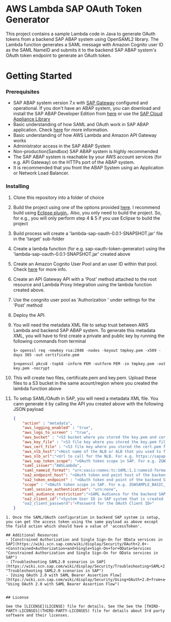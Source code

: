 # AWS Lambda SAP OAuth Token Generator

This project contains a sample Lambda code in Java to generate OAuth tokens from a backend SAP ABAP system using OpenSAML2 library. The Lambda function generates a SAML message with Amazon Cognito user ID as the SAML NameID and submits it to the backend SAP ABAP system's OAuth token endpoint to generate an OAuth token.

# Getting Started

### Prerequisites
- SAP ABAP system version 7.x with [SAP Gateway](https://www.sap.com/community/topic/gateway.html "SAP Gateway") configured and operational. If you don't have an ABAP system, you can download and install the SAP ABAP Developer Edition from [here](https://store.sap.com/sap/cpa/ui/resources/store/html/SolutionDetails.html?pid=0000014493&catID=&pcntry=DE&sap-language=EN&_cp_id=id-1477346420741-0.  "here") or use the [SAP Cloud Appliance Library](https://cal.sap.com/ "SAP Cloud Appliance Library")
- Basic understanding of how SAML and OAuth work in SAP ABAP application. Check [here](https://wiki.scn.sap.com/wiki/display/Security/Using+OAuth+2.0+from+a+Web+Application+with+SAML+Bearer+Assertion+Flow#UsingOAuth2.0fromaWebApplicationwithSAMLBearerAssertionFlow-ConfigurationGuideforthisscenario "here") for more information.
- Basic understanding of how AWS Lambda and Amazon API Gateway works
- Administrator access in the SAP ABAP System
- Non-production(Sandbox) SAP ABAP system is highly recommended
- The SAP ABAP system is reachable by your AWS account services (for e.g. API Gateway) on the HTTPs port of the ABAP system.
- It is recommended that you front the ABAP System using an Application or Network Load Balancer.


### Installing

1. Clone this repository into a folder of choice
1. Build the project using one of the options provided [here](https://docs.aws.amazon.com/lambda/latest/dg/lambda-java-how-to-create-deployment-package.html "here"). I recommend build using [Eclipse plugin.](https://docs.aws.amazon.com/lambda/latest/dg/java-create-jar-pkg-maven-and-eclipse.html "Eclipse plugin."). Also, you only need to build the project. So, for e.g., you will only perform step 4 & 5 if you use Eclipse to build the project
1. Build process will create a 'lambda-sap-oauth-0.0.1-SNAPSHOT.jar' file in the 'target' sub-folder
1. Create a lambda function (for e.g. sap-oauth-token-generator) using the 'lambda-sap-oauth-0.0.1-SNAPSHOT.jar' created above
1. Create an Amazon Cognito User Pool and an user ID within that pool. Check [here](https://docs.aws.amazon.com/cognito/latest/developerguide/cognito-user-identity-pools.html "here") for more info.
1. Create an API Gateway API with a 'Post' method attached to the root resource and Lambda Proxy Integration using the lambda function created above.
1. Use the congnito user pool as 'Authorization ' under settings for the 'Post' method
1. Deploy the API.
1. You will need the metadata XML file to setup trust between AWS Lambda and backend SAP ABAP system. To generate this metadata XML, you will have to first create a private and public key by running the following commands from terminal

	`$> openssl req -newkey rsa:2048 -nodes -keyout tmpkey.pem -x509 -days 365 -out certificate.pem`

	`$>openssl pkcs8 -topk8 -inform PEM -outform PEM -in tmpkey.pem -out key.pem -nocrypt`
1. This will create two files, certificate.pem and key.pem. Upload these files to a S3 bucket in the same acount/region where you created the lambda function above
1. To setup SAML/OAuth in SAP, you will need a metadata XML file. You cann generate it by calling the API you created above with the following JSON payload

	```json
	{
		"action" : "metadata",
		"aws_logging_enabled" : "true",
		"aws_logs_to_screen" : "true",
		"aws_bucket" : "<S3 bucket where you stored the key.pem and cert.pem files>",
		"aws_key_file" : "<S3 file key where you stored the key.pem file. For e.g., aws-sap-saml-keys/key.pem> ",
		"aws_cert_file" : "<S3 file key where you stored the cert.pem file. For e.g., aws-sap-saml-keys/key.pem> ",
		"aws_nlb_host":"<Host name of the NLB or ALB that you used to front the SAP system for e.g. sapapigwABAPNLB-xxxxxxxx.elb.us-east-1.amazonaws.com >",
		"aws_nlb_url":"<Url to call for the NLB. For e.g. https://sapapigwABAPNLB-2ea4de4b7d881a40.elb.us-east-1.amazonaws.com/sap/bc/sec/oauth2/token>",
		"aws_sap_token_scope": "<OAuth token scope in SAP. For e.g. ZGWSAMPLE_BASIC_0001>",
		"saml_issuer":"AWSLambda",
		"saml_nameid_format": "urn:oasis:names:tc:SAML:1.1:nameid-format:unspecified",
		"oa2_endpoint_host": "<OAuth token end point host of the backend SAP system for e.g. vhcalnplci.dummy.nodomain:44300>",
		"oa2_token_endpoint" : "<OAuth token end point of the backend SAP system for e.g. https://vhcalnplci.dummy.nodomain:44300/sap/bc/sec/oauth2/token>",
		"scope" : "<OAuth token scope in SAP. For e.g. ZGWSAMPLE_BASIC_0001>",
		"saml_session_authentication": "urn:none",
		"saml_audience_restriction":"<SAML Audience for the backend SAP system for e.g. NPL_001",
		"oa2_client_id":"<System User ID in SAP system that is created for OAuth Client ID>"
		"oa2_client_password":"<Password for the OAuth Client ID>"
	}
```
1. Once the SAML/OAuth configuration in backend SAP system is setup, you can get the access token using the same payload as above except the field action which should have a value of 'accessToken'.

## Additional Resources
- [Constrained Authorization and Single Sign-On for OData services in SAP](https://wiki.scn.sap.com/wiki/display/Security/OAuth+2.0+-+Constrained+Authorization+and+Single+Sign-On+for+OData+Services "Constrained Authorization and Single Sign-On for OData services in SAP")
- [Troubleshooting SAML2.0 scenarios in SAP](https://wiki.scn.sap.com/wiki/display/Security/Troubleshooting+SAML+2.0+Scenarios "Troubleshooting SAML2.0 scenarios in SAP")
- [Using OAuth 2.0 with SAML Bearer Assertion Flow](https://wiki.scn.sap.com/wiki/display/Security/Using+OAuth+2.0+from+a+Web+Application+with+SAML+Bearer+Assertion+Flow "Using OAuth 2.0 with SAML Bearer Assertion Flow")


## License

See the [LICENSE](LICENSE) file for details. See the See the [THIRD-PARTY-LICENSES](THIRD-PARTY-LICENSES) file for details about 3rd party software and their licenses.
